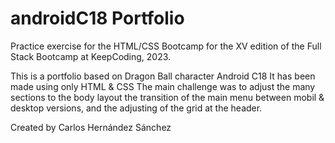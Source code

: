 # androidC18 Portfolio

Practice exercise for the HTML/CSS Bootcamp for the XV edition of the Full Stack Bootcamp at KeepCoding, 2023.

This is a portfolio based on Dragon Ball character Android C18
It has been made using only HTML & CSS
The main challenge was to adjust the many sections to the body layout the transition of the main menu between mobil & desktop versions, and the adjusting of the grid at the header.

Created by Carlos Hernández Sánchez
